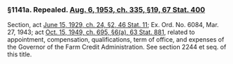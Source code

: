 ### §1141a. Repealed. [Aug. 6, 1953, ch. 335, §19, 67 Stat. 400](/statviewer.htm?volume=67&page=400) ###

Section, act [June 15, 1929, ch. 24, §2, 46 Stat. 11](/statviewer.htm?volume=46&page=11); Ex. Ord. No. 6084, Mar. 27, 1943; act [Oct. 15, 1949, ch. 695, §6(a), 63 Stat. 881](/statviewer.htm?volume=63&page=881), related to appointment, compensation, qualifications, term of office, and expenses of the Governor of the Farm Credit Administration. See section 2244 et seq. of this title.